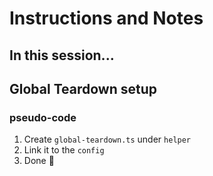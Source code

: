 # Instructions and Notes

## In this session...

## Global Teardown setup
### pseudo-code
1. Create `global-teardown.ts` under `helper`
2. Link it to the `config`
3. Done 🎉